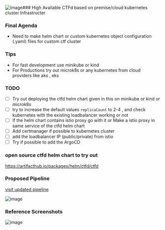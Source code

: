 ![image](https://github.com/sanjay7178/Kubernetes-Conf/assets/97831658/e767938f-8f99-42aa-ba4f-c27b3bf0f6cd)### High Available CTFd based on premise/cloud kubernetes cluster Infrastructer

### Final Agenda
- Need to make helm chart or custom kubernetes object configuration (.yaml) files for custom ctf cluster

### Tips
- For fast development use minikube or kind
- For Productions try out microk8s or any kubernetes from cloud providers like aks , eks
  
### TODO
- [ ] Try out deploying the ctfd helm chart given in this on minikube or  kind or microk8s
- [ ] try to increase the default values `replicaCount` to 2-4 , and check kubernetes with the existing loadbalancer working or not
- [ ] If the helm chart contains istio proxy go with it or Make a istio proxy  in same service of the ctfd helm chart
- [ ] Add certmanager if possible to kubernetes cluster
- [ ] add the loadbalancer IP (public/private) from istio
- [ ] Try if possible to add the ArgoCD 

### open source ctfd helm chart to try out
https://artifacthub.io/packages/helm/ctfd/ctfd

### Proposed Pipeline

[visit updated pipeline](https://app.eraser.io/workspace/sNFhpzqv1y84jPh0JfIC?origin=share)

![image](https://github.com/sanjay7178/Kubernetes-Conf/assets/97831658/4efa5068-abfc-4916-86ed-8439b6758d53)

### Reference Screenshots
![image](https://github.com/sanjay7178/Kubernetes-Conf/assets/97831658/2fa18821-6cac-42a7-9a90-031bdc28ef56)

